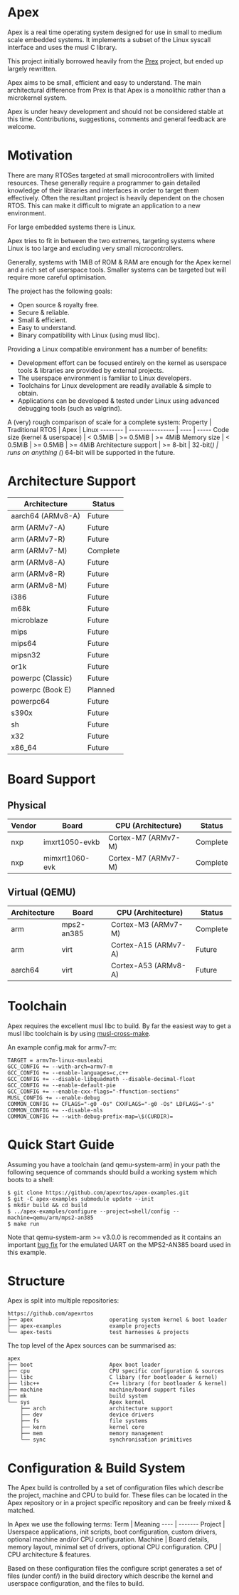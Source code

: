 Apex
====

Apex is a real time operating system designed for use in small to medium scale
embedded systems. It implements a subset of the Linux syscall interface and
uses the musl C library.

This project initially borrowed heavily from the
[Prex](http://prex.sourceforge.net) project, but ended up largely rewritten.

Apex aims to be small, efficient and easy to understand. The main architectural
difference from Prex is that Apex is a monolithic rather than a microkernel
system.

Apex is under heavy development and should not be considered stable at this
time. Contributions, suggestions, comments and general feedback are welcome.


Motivation
==========

There are many RTOSes targeted at small microcontrollers with limited
resources. These generally require a programmer to gain detailed knowledge of
their libraries and interfaces in order to target them effectively. Often the
resultant project is heavily dependent on the chosen RTOS. This can make it
difficult to migrate an application to a new environment.

For large embedded systems there is Linux.

Apex tries to fit in between the two extremes, targeting systems where Linux is
too large and excluding very small microcontrollers.

Generally, systems with 1MiB of ROM & RAM are enough for the Apex kernel and a
rich set of userspace tools. Smaller systems can be targeted but will require
more careful optimisation.

The project has the following goals:
* Open source & royalty free.
* Secure & reliable.
* Small & efficient.
* Easy to understand.
* Binary compatibility with Linux (using musl libc).

Providing a Linux compatible environment has a number of benefits:
* Development effort can be focused entirely on the kernel as userspace tools &
  libraries are provided by external projects.
* The userspace environment is familiar to Linux developers.
* Toolchains for Linux development are readily available & simple to obtain.
* Applications can be developed & tested under Linux using advanced debugging
  tools (such as valgrind).

A (very) rough comparison of scale for a complete system:
Property			| Traditional RTOS  | Apex	    | Linux
--------			| ----------------  | ----	    | -----
Code size (kernel & userspace)  | < 0.5MiB	    | >= 0.5MiB	    | >= 4MiB
Memory size			| < 0.5MiB	    | >= 0.5MiB	    | >= 4MiB
Architecture support		| >= 8-bit	    | 32-bit(*)	    | runs on anything
(*) 64-bit will be supported in the future.


Architecture Support
====================

Architecture		| Status
------------		| ------
aarch64	(ARMv8-A)	| Future
arm	(ARMv7-A)	| Future
arm	(ARMv7-R)	| Future
arm	(ARMv7-M)	| Complete
arm	(ARMv8-A)	| Future
arm	(ARMv8-R)	| Future
arm	(ARMv8-M)	| Future
i386			| Future
m68k			| Future
microblaze		| Future
mips			| Future
mips64			| Future
mipsn32			| Future
or1k			| Future
powerpc	(Classic)	| Future
powerpc	(Book E)	| Planned
powerpc64		| Future
s390x			| Future
sh			| Future
x32			| Future
x86_64			| Future


Board Support
=============

Physical
--------

Vendor	| Board		    | CPU (Architecture)    | Status
------	| -----		    | ------------------    | ------
nxp	| imxrt1050-evkb    | Cortex-M7 (ARMv7-M)   | Complete
nxp	| mimxrt1060-evk    | Cortex-M7 (ARMv7-M)   | Complete

Virtual (QEMU)
--------------

Architecture	| Board		| CPU (Architecture)	| Status
------------	| -----		| ------------------	| ------
arm		| mps2-an385	| Cortex-M3 (ARMv7-M)	| Complete
arm		| virt		| Cortex-A15 (ARMv7-A)	| Future
aarch64		| virt		| Cortex-A53 (ARMv8-A)	| Future


Toolchain
=========

Apex requires the excellent musl libc to build. By far the easiest way to get a
musl libc toolchain is by using
[musl-cross-make](https://github.com/richfelker/musl-cross-make).

An example config.mak for armv7-m:

~~~~
TARGET = armv7m-linux-musleabi
GCC_CONFIG += --with-arch=armv7-m
GCC_CONFIG += --enable-languages=c,c++
GCC_CONFIG += --disable-libquadmath --disable-decimal-float
GCC_CONFIG += --enable-default-pie
GCC_CONFIG += --enable-cxx-flags="-ffunction-sections"
MUSL_CONFIG += --enable-debug
COMMON_CONFIG += CFLAGS="-g0 -Os" CXXFLAGS="-g0 -Os" LDFLAGS="-s"
COMMON_CONFIG += --disable-nls
COMMON_CONFIG += --with-debug-prefix-map=\$(CURDIR)=
~~~~


Quick Start Guide
=================

Assuming you have a toolchain (and qemu-system-arm) in your path the following
sequence of commands should build a working system which boots to a shell:

~~~~
$ git clone https://github.com/apexrtos/apex-examples.git
$ git -C apex-examples submodule update --init
$ mkdir build && cd build
$ ../apex-examples/configure --project=shell/config --machine=qemu/arm/mps2-an385
$ make run
~~~~

Note that qemu-system-arm >= v3.0.0 is recommended as it contains an important
[bug fix](https://lists.gnu.org/archive/html/qemu-devel/2018-04/msg03184.html)
for the emulated UART on the MPS2-AN385 board used in this example.


Structure
=========

Apex is split into multiple repositories:

~~~~
https://github.com/apexrtos
├── apex                        operating system kernel & boot loader
├── apex-examples               example projects
└── apex-tests                  test harnesses & projects
~~~~

The top level of the Apex sources can be summarised as:

~~~~
apex
├── boot                        Apex boot loader
├── cpu                         CPU specific configuration & sources
├── libc                        C libary (for bootloader & kernel)
├── libc++                      C++ library (for bootloader & kernel)
├── machine                     machine/board support files
├── mk                          build system
└── sys                         Apex kernel
    ├── arch                    architecture support
    ├── dev                     device drivers
    ├── fs                      file systems
    ├── kern                    kernel core
    ├── mem                     memory management
    └── sync                    synchronisation primitives
~~~~


Configuration & Build System
============================

The Apex build is controlled by a set of configuration files which describe the
project, machine and CPU to build for. These files can be located in the Apex
repository or in a project specific repository and can be freely mixed &
matched.

In Apex we use the following terms:
Term    | Meaning
----	| -------
Project	| Userspace applications, init scripts, boot configuration, custom drivers, optional machine and/or CPU configuration.
Machine | Board details, memory layout, minimal set of drivers, optional CPU configuration.
CPU	| CPU architecture & features.

Based on these configuration files the configure script generates a set of
files (under conf/) in the build directory which describe the kernel and
userspace configuration, and the files to build.

